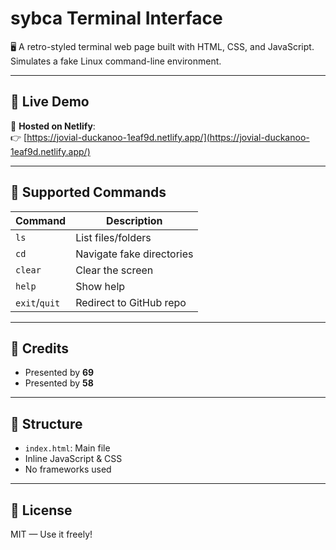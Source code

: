 # sybca Terminal Interface

🖥️ A retro-styled terminal web page built with HTML, CSS, and JavaScript.  
Simulates a fake Linux command-line environment.

---

## 🚀 Live Demo

🔗 **Hosted on Netlify**:  
👉 [https://jovial-duckanoo-1eaf9d.netlify.app/](https://jovial-duckanoo-1eaf9d.netlify.app/)

---

## 🧪 Supported Commands

| Command      | Description                    |
|--------------|--------------------------------|
| `ls`         | List files/folders             |
| `cd`         | Navigate fake directories      |
| `clear`      | Clear the screen               |
| `help`       | Show help                      |
| `exit`/`quit`| Redirect to GitHub repo        |

---

## 👥 Credits

- Presented by **69** 
- Presented by **58** 

---

## 📂 Structure

- `index.html`: Main file
- Inline JavaScript & CSS
- No frameworks used

---

## 🧠 License

MIT — Use it freely!

